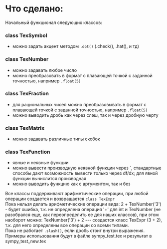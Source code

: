 # Что сделано:
Начальный функционал следующих классов:
### class TexSymbol
+ можно задать акцент методом ```.dot()``` (.check(), .hat(), и тд)
### class TexNumber
+ можно задавать любое число
+ можно преобразовать в формат с плавающей точкой с заданной точностью, например ```.float(5)```
### class TexFraction
+ для рациональных чисел можно преобразовывать в формат с плавающей точкой с заданной точностью, например ```.float(5)```
+ можно выводить дробь как через слэш, так и через дробную черту
### class TexMatrix
+ можно задавать различные типы скобок
### class TexFunction
+ явные и неявные функции
+ можно вывести производную неявной функции через `, стандартные способы дают возможность вывести только через df/dx; 
для явной функции вычислится производная
+ можно выводить функцию как с аргументом, так и без

Все классы поддерживают арифметические операции, при любой операции создается и возвращается ```class TexExpr``` \
Пока нельзя делать арифметические операции вида: 2 + TexNumber('3') - будет ошибка, т.к. не определена операция '+' для int и TexNumber (не разобрался еще, как переопределить ее для наших классов), при этом наоборот можно: TexNumber('3') + 2 --- создастся класс TexExpr (3 + 2), т.к. для него определены все операции со всеми типами. \
Пока не работает ```.slash()```, если дробь стоит внутри выражения. \
Примеры использования будут в файле sympy_test.tex и результат в sympy_test_new.tex
